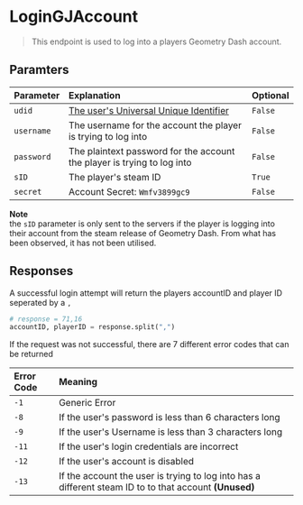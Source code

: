 # LoginGJAccount

> This endpoint is used to log into a players Geometry Dash account.

## Paramters

| Parameter  | Explanation                                                                                           | Optional |
| :--------- | :---------------------------------------------------------------------------------------------------- | :------- |
| `udid`     | [The user's Universal Unique Identifier](https://en.wikipedia.org/wiki/Universally_unique_identifier) | `False`  |
| `username` | The username for the account the player is trying to log into                                         | `False`  |
| `password` | The plaintext password for the account the player is trying to log into                               | `False`  |
| `sID`      | The player's steam ID                                                                                 | `True`   |
| `secret`   | Account Secret: `Wmfv3899gc9`                                                                         | `False`  |

<b>Note</b>  
the `sID` parameter is only sent to the servers if the player is logging into their account from the steam release of Geometry Dash. From what has been observed, it has not been utilised.

## Responses

A successful login attempt will return the players accountID and player ID seperated by a `,`

```py
# response = 71,16
accountID, playerID = response.split(",")
```

If the request was not successful, there are 7 different error codes that can be returned

| Error Code | Meaning                                                                                                   |
| :--------- | :-------------------------------------------------------------------------------------------------------- |
| `-1`       | Generic Error                                                                                             |
| `-8`       | If the user's password is less than 6 characters long                                                     |
| `-9`       | If the user's Username is less than 3 characters long                                                     |
| `-11`      | If the user's login credentials are incorrect                                                             |
| `-12`      | If the user's account is disabled                                                                         |
| `-13`      | If the account the user is trying to log into has a different steam ID to to that account <b>(Unused)</b> |
